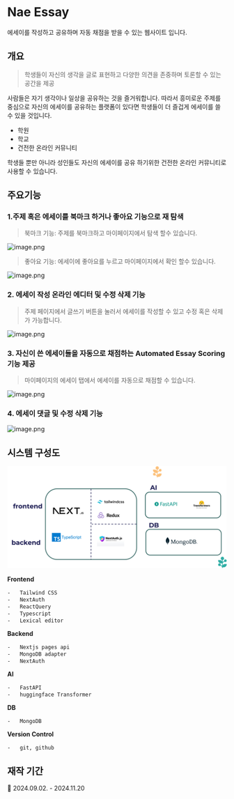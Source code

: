 # Nae Essay

에세이를 작성하고 공유하며 자동 채점을 받을 수 있는 웹사이트 입니다.

## 개요

> 학생들이 자신의 생각을 글로 표현하고 다양한 의견을 존중하며 토론할 수 있는 공간을 제공

사람들은 자기 생각이나 일상을 공유하는 것을 즐거워합니다. 
따라서 흥미로운 주제를 중심으로 자신의 에세이를 공유하는 플랫폼이 있다면 학생들이 더 즐겁게 에세이를 쓸 수 있을 것입니다.

-   학원
-   학교
-   건전한 온라인 커뮤니티

학생들 뿐만 아니라 성인들도 자신의 에세이를 공유 하기위한 건전한 온라인 커뮤니티로 사용할 수 있습니다.

## 주요기능

### 1.주제 혹은 에세이를 북마크 하거나 좋아요 기능으로 재 탐색

> 북마크 기능: 주제를 북마크하고 마이페이지에서 탐색 할수 있습니다.

![image.png](./docs/img/bookmark.gif)

> 좋아요 기능: 에세이에 좋아요를 누르고 마이페이지에서 확인 할수 있습니다.

![image.png](./docs/img/like.gif)

### 2. 에세이 작성 온라인 에디터 및 수정 삭제 기능

> 주제 페이지에서 글쓰기 버튼을 눌러서 에세이를 작성할 수 있고 수정 혹은 삭제가 가능합니다.

![image.png](./docs/img/editor.gif)

### 3. 자신이 쓴 에세이들을 자동으로 채점하는 Automated Essay Scoring 기능 제공

> 마이페이지의 에세이 탭에서 에세이를 자동으로 채점할 수 있습니다.

![image.png](./docs/img/AES.gif)

### 4. 에세이 댓글 및 수정 삭제 기능

![image.png](./docs/img/comment.gif)

## 시스템 구성도

![image.png](./docs/img/시스템구성도.png)

**Frontend**

```
-   Tailwind CSS
-   NextAuth
-   ReactQuery
-   Typescript
-   Lexical editor
```

**Backend**

```
-   Nextjs pages api
-   MongoDB adapter
-   NextAuth
```

**AI**

```
-   FastAPI
-   huggingface Transformer
```

**DB**

```
-   MongoDB
```

**Version Control**

```
-   git, github
```

## 재작 기간


2024.09.02. - 2024.11.20
